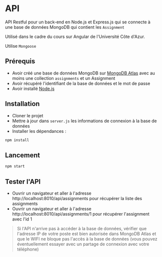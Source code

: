 # API

API Restful pour un back-end en Node.js et Express.js qui se connecte à une base de données MongoDB qui contient les ``Assignment``

Utilisé dans le cadre du cours sur Angular de l'Université Côte d'Azur.

Utilise ``Mongoose``

## Prérequis

- Avoir créé une base de données MongoDB sur [MongoDB Atlas](https://www.mongodb.com/cloud/atlas) avec au moins une collection ``assignments`` et un Assignment
- Avoir récupéré l'identifiant de la base de données et le mot de passe
- Avoir installé [Node.js](https://nodejs.org/en/download/)

## Installation

- Cloner le projet
- Mettre à jour dans ``server.js`` les informations de connexion à la base de données
- Installer les dépendances :

```bash
npm install
```

## Lancement

```bash
npm start
```

## Tester l'API

- Ouvrir un navigateur et aller à l'adresse http://localhost:8010/api/assignments
pour récupérer la liste des assignments
- Ouvrir un navigateur et aller à l'adresse http://localhost:8010/api/assignments/1 pour récupérer l'assignment avec l'id 1

> Si l'API n'arrive pas à accéder à la base de données, vérifier que l'adresse IP de votre poste est bien autorisée dans MongoDB Atlas et que le WIFI ne bloque pas l'accès à la base de données (vous pouvez éventuellement essayer avec un partage de connexion avec votre téléphone)
